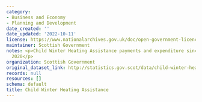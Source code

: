 ```yaml
---
category:
- Business and Economy
- Planning and Development
date_created: ''
date_updated: '2022-10-11'
license: https://www.nationalarchives.gov.uk/doc/open-government-licence/version/3/
maintainer: Scottish Government
notes: <p>Child Winter Heating Assistance payments and expenditure since November
  2020</p>
organization: Scottish Government
original_dataset_link: http://statistics.gov.scot/data/child-winter-heating-assistance
records: null
resources: []
schema: default
title: Child Winter Heating Assistance
---
```

